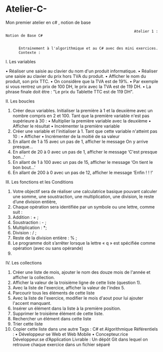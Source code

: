 # Atelier-C-
Mon premier atelier en c# , notion de base



                                                               Atelier 1 : Notion de Base C#
                                                               
                                                               
          Entrainement à l'algorithmique et au C# avec des mini exercices.
          Contexte :
I.	Les variables

•	Réaliser une saisie au clavier du nom d'un produit informatique.
•	Réaliser une saisie au clavier du prix hors TVA du produit.
•	Afficher le nom du produit, son prix TTC.
•	On considère que la TVA est de 19%.
•	Par exemple si vous rentrez un prix de 100 DH, le prix avec la TVA est de 119 DH.
•	La phrase finale doit être : "Le prix du Tablette TTC est de 119 DH".

II.	Les boucles 

1.	Créer deux variables. Initialiser la première à 1 et la deuxième avec un nombre compris en 2 et 100. Tant que la première variable n'est pas supérieure à 30 :
•	Multiplier la première variable avec la deuxième
•	Afficher le résultat
•	Incrémenter la première variable
2.	Créer une variable et l'initialiser à 1. Tant que cette variable n'atteint pas 10 :
•	Afficher
•	Incrémenter de la moitié de sa valeur
3.	En allant de 1 à 15 avec un pas de 1, afficher le message On y arrive presque...
4.	En allant de 20 à 0 avec un pas de 1, afficher le message ‘C'est presque bon...’
5.	En allant de 1 à 100 avec un pas de 15, afficher le message ‘On tient le bon bout...’
6.	En allant de 200 à 0 avec un pas de 12, afficher le message ‘Enfin ! ! !’

III.	Les fonctions et les Conditions

1.	Votre objectif sera de réaliser une calculatrice basique pouvant calculer une somme, une soustraction, une multiplication, une division, le reste d’une division entière,
2.	Chaque opération sera identifiée par un symbole ou une lettre, comme suit :
3.	Addition : + ;
4.	Soustraction : - ;
5.	Multiplication : *;
6.	Division : / ;
7.	Reste de la division entière : % ;
8.	Le programme doit s’arrêter lorsque la lettre « q » est spécifiée comme opération (avec ou sans opérande)
9.	

IV.	Les collections 

1.	Créer une liste de mois, ajouter le nom des douze mois de l'année et afficher la collection.
2.	Afficher la valeur de la troisième ligne de cette liste (question 1).
3.	Avec la liste de l'exercice, afficher la valeur de l'index 5.
4.	Parcourir tous les éléments de cette liste
5.	Avec la liste de l'exercice, modifier le mois d'aout pour lui ajouter l'accent manquant.
6.	Insérer un élément dans la liste à la première position.
7.	Supprimer le troisième élément de cette liste.
8.	 Rechercher un élément dans cette liste
9.	Trier cette liste 
10.	Copier cette liste dans une autre
Tags : C# et Algorithmique
Référentiels :
•	Développeur⋅se Web et Web Mobile
•	Concepteur.rice Développeur.se d’Application
Livrable :
Un dépôt Git dans lequel on retrouve chaque exercice dans un fichier séparé
